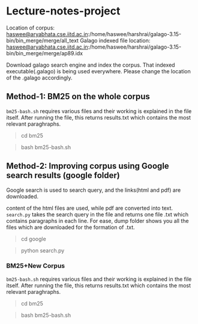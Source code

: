 # Lecture-notes-project

Location of corpus: haswee@aryabhata.cse.iitd.ac.in:/home/haswee/harshrai/galago-3.15-bin/bin_merge/merge/all_text
Galago indexed file location: haswee@aryabhata.cse.iitd.ac.in:/home/haswee/harshrai/galago-3.15-bin/bin_merge/merge/ap89.idx

Download galago search engine and index the corpus. That indexed executable(.galago) is being used everywhere. Please change the location of the .galago accordingly.

## Method-1: BM25 on the whole corpus ##
`bm25-bash.sh` requires various files and their working is explained in the file itself. After running the file, this returns results.txt which contains the most relevant paraghraphs.
> cd bm25

> bash bm25-bash.sh

## Method-2: Improving corpus using Google search results (google folder) ##
Google search is used to search query, and the links(html and pdf) are downloaded. <p> content of the html files are used, while pdf are converted into text.
`search.py` takes the search query in the file and returns one file <query>.txt which contains paragraphs in each line. For ease, dump folder shows you all the files which are downloaded for the formation of <query>.txt.
> cd google
  
> python search.py
### BM25+New Corpus ###
`bm25-bash.sh` requires various files and their working is explained in the file itself. After running the file, this returns results.txt which contains the most relevant paraghraphs.
> cd bm25

> bash bm25-bash.sh
